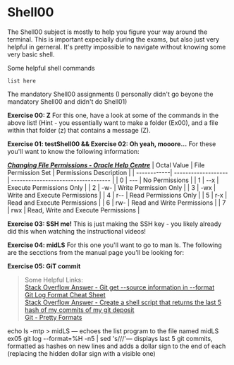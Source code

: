 # Shell00
The Shell00 subject is mostly to help you figure your way around the terminal. This is important expecially during the exams, but also just very helpful in gerneral. It's pretty impossible to navigate without knowing some very basic shell.

Some helpful shell commands
```
list here
```


The mandatory Shell00 assignments (I personally didn't go beyone the mandatory Shell00 and didn't do Shell01)

**Exercise 00: Z**
For this one, have a look at some of the commands in the above list! (Hint - you essentially want to make a folder (Ex00), and a file within that folder (z) that contains a message (Z).

**Exercise 01: testShell00 && Exercise 02: Oh yeah, mooore...**
For these you'll want to know the following information:

[***Changing File Permissions - Oracle Help Centre***](https://docs.oracle.com/cd/E19504-01/802-5750/6i9g464pv/index.html)
| Octal Value | File Permission Set | Permissions Description             |
| ------------| ------------------- | ----------------------------------- |
|      0      |         ---         | No Permissions                      |
|      1      |         --x         | Execute Permissions Only            |
|      2      |         -w-         | Write Permission Only               |
|      3      |         -wx         | Write and Execute Permissions       |
|      4      |         r--         | Read Permissions Only               |
|      5      |         r-x         | Read and Execute Permissions        |
|      6      |         rw-         | Read and Write Permissions          |
|      7      |         rwx         | Read, Write and Execute Permissions |






**Exercise 03: SSH me!**
This is just making the SSH key - you likely already did this when watching the instructional videos!

**Exercise 04: midLS**
For this one you'll want to go to man ls. The following are the secctions from the manual page you'll be looking for:

**Exercise 05: GiT commit**
> Some Helpful Links:<br />
> [Stack Overflow Answer - Git get --source information in --format](https://stackoverflow.com/questions/12712775/git-get-source-information-in-format)<br />
> [Git Log Format Cheat Sheet](https://dev.to/hoanganhlam/git-log-format-string-cheat-sheet-328d)<br />
> [Stack Overflow Answer - Create a shell script that returns the last 5 hash of my commits of my git deposit](https://stackoverflow.com/questions/56840491/create-a-shell-script-that-returns-the-last-5-hash-of-my-commits-of-my-git-depos)<br />
> [Git - Pretty Formats](https://git-scm.com/docs/pretty-formats/2.24.0)<br />

echo ls -mtp > midLS — echoes the list program to the file named midLS 
ex05
git log --format=%H -n5 | sed 's/$/$/'— displays last 5 git commits, formatted as hashes on new lines and adds a dollar sign to the end of each (replacing the hidden dollar sign with a visible one)

